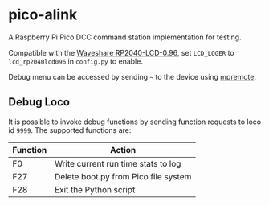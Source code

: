 # pico-alink

A Raspberry Pi Pico DCC command station implementation for testing.

Compatible with the [Waveshare RP2040-LCD-0.96](https://www.waveshare.com/wiki/RP2040-LCD-0.96), set `LCD_LOGER` to `lcd_rp2040lcd096` in `config.py` to enable.

Debug menu can be accessed by sending `~` to the device using [mpremote](https://docs.micropython.org/en/latest/reference/mpremote.html).

## Debug Loco

It is possible to invoke debug functions by sending function requests to loco id `9999`. The supported functions are:

|Function|Action|
|---|---|
| F0 | Write current run time stats to log |
| F27 | Delete boot.py from Pico file system |
| F28 | Exit the Python script |